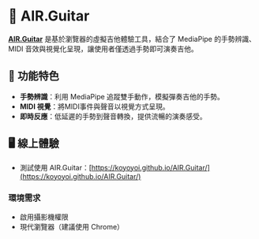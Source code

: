 # 🎸 AIR.Guitar

[**AIR.Guitar**](https://koyoyoi.github.io/AIR.Guitar/) 是基於瀏覽器的虛擬吉他體驗工具，結合了 MediaPipe 的手勢辨識、MIDI 音效與視覺化呈現，讓使用者僅透過手勢即可演奏吉他。

## 🚀 功能特色

- **手勢辨識**：利用 MediaPipe 追蹤雙手動作，模擬彈奏吉他的手勢。
- **MIDI 視覺**：將MIDI事件與聲音以視覺方式呈現。
- **即時反應**：低延遲的手勢到聲音轉換，提供流暢的演奏感受。

## 🖥️ 線上體驗

- 測試使用 AIR.Guitar：[https://koyoyoi.github.io/AIR.Guitar/](https://koyoyoi.github.io/AIR.Guitar/)

### 環境需求

- 啟用攝影機權限
- 現代瀏覽器（建議使用 Chrome）
